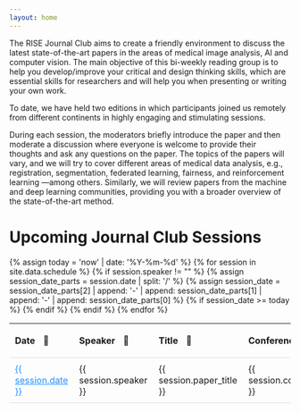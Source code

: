 ```yaml
---
layout: home
---
```


The RISE Journal Club aims to create a friendly environment to discuss the latest state-of-the-art papers in the areas of medical image analysis, AI and computer vision. The main objective of this bi-weekly reading group is to help you develop/improve your critical and design thinking skills, which are essential skills for researchers and will help you when presenting or writing your own work.

To date, we have held two editions in which participants joined us remotely from different continents in highly engaging and stimulating sessions.

During each session, the moderators briefly introduce the paper and then moderate a discussion where everyone is welcome to provide their thoughts and ask any questions on the paper. The topics of the papers will vary, and we will try to cover different areas of medical data analysis, e.g., registration, segmentation, federated learning, fairness, and reinforcement learning —among others. Similarly, we will review papers from the machine and deep learning communities, providing you with a broader overview of the state-of-the-art method.


<h1>Upcoming Journal Club Sessions</h1>
<table id="journal-club-table">
  <thead>
    <tr>
      <th class="sortable" data-sort="date">Date</th>
      <th class="sortable" data-sort="speaker">Speaker</th>
      <th class="sortable" data-sort="title">Title</th>
      <th>Conference</th>
      <th>Link (Paper)</th>
      <th>Zoom Link</th>
      <th>Calendar</th> <!-- New column for the calendar button -->
    </tr>
  </thead>
  <tbody>
    {% assign today = 'now' | date: '%Y-%m-%d' %}
    {% for session in site.data.schedule %}
      {% if session.speaker != "" %} <!-- Check if speaker exists -->
        {% assign session_date_parts = session.date | split: '/' %}
        {% assign session_date = session_date_parts[2] | append: '-' | append: session_date_parts[1] | append: '-' | append: session_date_parts[0] %}
        {% if session_date >= today %}
          <tr>
            <td>
              <span class="save-to-calendar"
                    data-date="{{ session.date }}"
                    data-title="{{ session.paper_title }}"
                    data-speaker="{{ session.speaker }}"
                    data-zoom-link="{{ session.zoom_link }}">
                {{ session.date }}
              </span>
            </td>
            <td>{{ session.speaker }}</td>
            <td>{{ session.paper_title }}</td>
            <td>{{ session.conference }}</td>
            <td><a href="{{ session.paper_link }}" target="_blank">Link</a></td>
            <td><a href="{{ session.zoom_link }}" target="_blank">Join Zoom</a></td>
            <td>
              <span class="save-to-calendar"
                    data-date="{{ session.date }}"
                    data-title="{{ session.paper_title }}"
                    data-speaker="{{ session.speaker }}"
                    data-zoom-link="{{ session.zoom_link }}"
                    style="cursor: pointer; color: #1e90ff; text-decoration: underline;">
                Save Calendar
              </span>
            </td> <!-- New calendar button/link in the new column -->
          </tr>
        {% endif %}
      {% endif %}
    {% endfor %}
  </tbody>
</table>

<script>
  // Sorting functionality for table headers
  document.querySelectorAll('.sortable').forEach(function(header) {
    header.addEventListener('click', function() {
      const table = document.querySelector('#journal-club-table');
      const rows = Array.from(table.querySelectorAll('tbody tr'));
      const columnIndex = Array.from(header.parentNode.children).indexOf(header);
      const isAscending = header.classList.contains('ascending');

      // Toggle sorting direction
      rows.sort(function(a, b) {
        const aCell = a.children[columnIndex];
        const bCell = b.children[columnIndex];

        let aText = aCell.textContent.trim();
        let bText = bCell.textContent.trim();

        // Convert date column to date objects for proper sorting
        if (header.dataset.sort === 'date') {
          aText = new Date(aText);
          bText = new Date(bText);
        }

        if (aText < bText) return isAscending ? 1 : -1;
        if (aText > bText) return isAscending ? -1 : 1;
        return 0;
      });

      // Reorder rows
      rows.forEach(function(row) {
        table.querySelector('tbody').appendChild(row);
      });

      // Toggle sort direction indicator
      if (isAscending) {
        header.classList.remove('ascending');
      } else {
        header.classList.add('ascending');
      }
    });
  });


// Handle "Save to Calendar" functionality when clicking on the Date
document.querySelectorAll('.save-to-calendar').forEach(function(span) {
  span.addEventListener('click', function() {
    // Split the date into day, month, and year
    const dateParts = span.dataset.date.split('/');
    const date = new Date(dateParts[2], dateParts[1] - 1, dateParts[0]);  // Convert to YYYY-MM-DD format

    const title = span.dataset.title;
    const author = span.dataset.speaker;
    const zoomLink = span.dataset.zoomLink;

    const eventDate = new Date(date.setHours(16, 0, 0, 0)); // Set time to 16:00 UTC
    // Format the date and time for ICS
    const formattedDate = eventDate.toISOString().replace(/-|:|\.\d+/g, "");
    const startDate = formattedDate;
    const endDate = new Date(eventDate);
    endDate.setHours(eventDate.getHours() + 2);  // Set the end time to 18:00 UTC
    const endDateFormatted = endDate.toISOString().replace(/-|:|\.\d+/g, "");

    // Generate ICS content
    const icsContent = `
BEGIN:VCALENDAR
VERSION:2.0
BEGIN:VEVENT
SUMMARY:${title} by ${author}
DESCRIPTION:Join us for the MICCAI-RISE Journal Club Session on the paper"${title}" presented by ${author}.
DTSTART:${startDate}
DTEND:${endDateFormatted}
LOCATION:Zoom
URL:${zoomLink}
END:VEVENT
END:VCALENDAR`;

    // Create a Blob for the ICS file
    const blob = new Blob([icsContent], { type: 'text/calendar' });
    const url = URL.createObjectURL(blob);

    // Create a link to download the ICS file
    const link = document.createElement('a');
    link.href = url;
    link.download = `${title}-${date.toISOString().split('T')[0]}.ics`;
    link.click();

    // Revoke the object URL after downloading
    URL.revokeObjectURL(url);
  });
});
</script>

<style>
  table {
    width: 100%;
    border-collapse: collapse;
  }
  th, td {
    padding: 10px;
    text-align: left;
    border-bottom: 1px solid #ddd;
  }
  th.sortable {
    cursor: pointer;
  }
  th.sortable::after {
    content: " 🔽";
    margin-left: 10px;
  }
  th.sortable.ascending::after {
    content: " 🔼";
  }
  .save-to-calendar {
    color: #1e90ff;
    cursor: pointer;
    text-decoration: underline;
  }
  .save-to-calendar:hover {
    color: #0066cc;
  }
</style>

